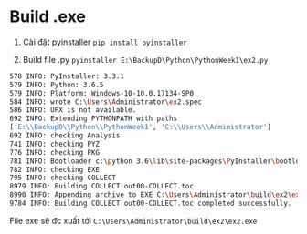 # Build .exe

1. Cài đặt pyinstaller
`pip install pyinstaller`

2. Build file .py
`pyinstaller E:\BackupD\Python\PythonWeek1\ex2.py`

```sh
578 INFO: PyInstaller: 3.3.1
579 INFO: Python: 3.6.5
579 INFO: Platform: Windows-10-10.0.17134-SP0
584 INFO: wrote C:\Users\Administrator\ex2.spec
586 INFO: UPX is not available.
692 INFO: Extending PYTHONPATH with paths
['E:\\BackupD\\Python\\PythonWeek1', 'C:\\Users\\Administrator']
692 INFO: checking Analysis
741 INFO: checking PYZ
776 INFO: checking PKG
781 INFO: Bootloader c:\python 3.6\lib\site-packages\PyInstaller\bootloader\Windows-32bit\run.exe
782 INFO: checking EXE
795 INFO: checking COLLECT
8979 INFO: Building COLLECT out00-COLLECT.toc
8990 INFO: Appending archive to EXE C:\Users\Administrator\build\ex2\ex2.exe
9784 INFO: Building COLLECT out00-COLLECT.toc completed successfully.
```
File exe sẽ đc xuất tới `C:\Users\Administrator\build\ex2\ex2.exe`
